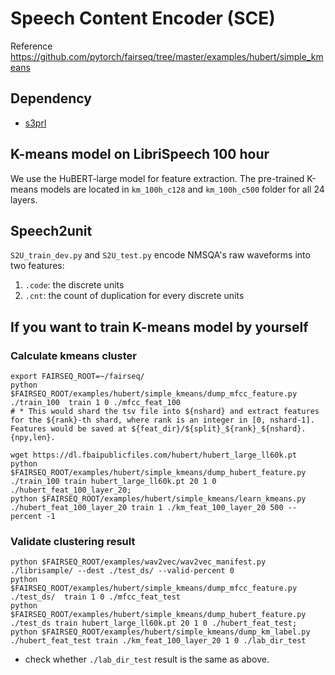 # Speech Content Encoder (SCE)
Reference https://github.com/pytorch/fairseq/tree/master/examples/hubert/simple_kmeans 

## Dependency
* [s3prl](https://github.com/s3prl/s3prl)

## K-means model on LibriSpeech 100 hour 
We use the HuBERT-large model for feature extraction. The pre-trained K-means models are located in `km_100h_c128` and `km_100h_c500` folder for all 24 layers. 

## Speech2unit
`S2U_train_dev.py` and `S2U_test.py` encode NMSQA's raw waveforms into two features: 
1. `.code`: the discrete units
2. `.cnt`: the count of duplication for every discrete units

## If you want to train K-means model by yourself
### Calculate kmeans cluster
```shell
export FAIRSEQ_ROOT=~/fairseq/
python $FAIRSEQ_ROOT/examples/hubert/simple_kmeans/dump_mfcc_feature.py ./train_100  train 1 0 ./mfcc_feat_100
# * This would shard the tsv file into ${nshard} and extract features for the ${rank}-th shard, where rank is an integer in [0, nshard-1]. Features would be saved at ${feat_dir}/${split}_${rank}_${nshard}.{npy,len}.

wget https://dl.fbaipublicfiles.com/hubert/hubert_large_ll60k.pt
python $FAIRSEQ_ROOT/examples/hubert/simple_kmeans/dump_hubert_feature.py ./train_100 train hubert_large_ll60k.pt 20 1 0 ./hubert_feat_100_layer_20;
python $FAIRSEQ_ROOT/examples/hubert/simple_kmeans/learn_kmeans.py ./hubert_feat_100_layer_20 train 1 ./km_feat_100_layer_20 500 --percent -1
```

### Validate clustering result
```shell
python $FAIRSEQ_ROOT/examples/wav2vec/wav2vec_manifest.py ./librisample/ --dest ./test_ds/ --valid-percent 0
python $FAIRSEQ_ROOT/examples/hubert/simple_kmeans/dump_mfcc_feature.py ./test_ds/  train 1 0 ./mfcc_feat_test
python $FAIRSEQ_ROOT/examples/hubert/simple_kmeans/dump_hubert_feature.py ./test_ds train hubert_large_ll60k.pt 20 1 0 ./hubert_feat_test;
python $FAIRSEQ_ROOT/examples/hubert/simple_kmeans/dump_km_label.py ./hubert_feat_test train ./km_feat_100_layer_20 1 0 ./lab_dir_test
```
* check whether `./lab_dir_test` result is the same as above.